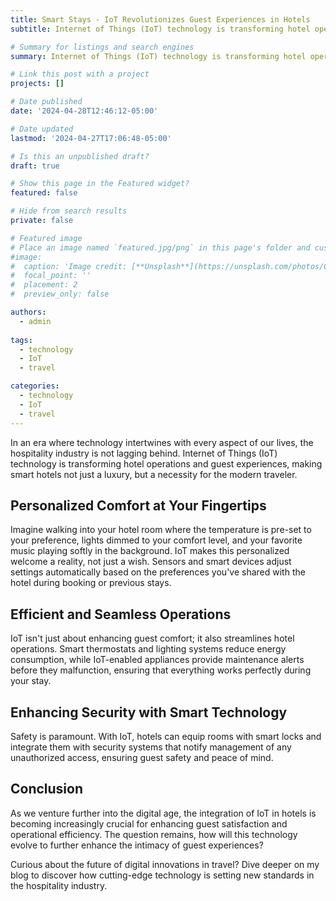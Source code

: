 ```yaml
---
title: Smart Stays - IoT Revolutionizes Guest Experiences in Hotels
subtitle: Internet of Things (IoT) technology is transforming hotel operations and guest experiences.

# Summary for listings and search engines
summary: Internet of Things (IoT) technology is transforming hotel operations and guest experiences.

# Link this post with a project
projects: []

# Date published
date: '2024-04-28T12:46:12-05:00' 

# Date updated
lastmod: '2024-04-27T17:06:48-05:00'

# Is this an unpublished draft?
draft: true

# Show this page in the Featured widget?
featured: false

# Hide from search results
private: false

# Featured image
# Place an image named `featured.jpg/png` in this page's folder and customize its options here.
#image:
#  caption: 'Image credit: [**Unsplash**](https://unsplash.com/photos/CpkOjOcXdUY)'
#  focal_point: ''
#  placement: 2
#  preview_only: false

authors:
  - admin
  
tags:
  - technology
  - IoT
  - travel

categories:
  - technology
  - IoT
  - travel
---
```


In an era where technology intertwines with every aspect of our lives, the hospitality industry is not lagging behind. Internet of Things (IoT) technology is transforming hotel operations and guest experiences, making smart hotels not just a luxury, but a necessity for the modern traveler.

## Personalized Comfort at Your Fingertips

Imagine walking into your hotel room where the temperature is pre-set to your preference, lights dimmed to your comfort level, and your favorite music playing softly in the background. IoT makes this personalized welcome a reality, not just a wish. Sensors and smart devices adjust settings automatically based on the preferences you've shared with the hotel during booking or previous stays.

## Efficient and Seamless Operations

IoT isn't just about enhancing guest comfort; it also streamlines hotel operations. Smart thermostats and lighting systems reduce energy consumption, while IoT-enabled appliances provide maintenance alerts before they malfunction, ensuring that everything works perfectly during your stay.

## Enhancing Security with Smart Technology

Safety is paramount. With IoT, hotels can equip rooms with smart locks and integrate them with security systems that notify management of any unauthorized access, ensuring guest safety and peace of mind.

## Conclusion

As we venture further into the digital age, the integration of IoT in hotels is becoming increasingly crucial for enhancing guest satisfaction and operational efficiency. The question remains, how will this technology evolve to further enhance the intimacy of guest experiences?


Curious about the future of digital innovations in travel? Dive deeper on my blog to discover how cutting-edge technology is setting new standards in the hospitality industry.
